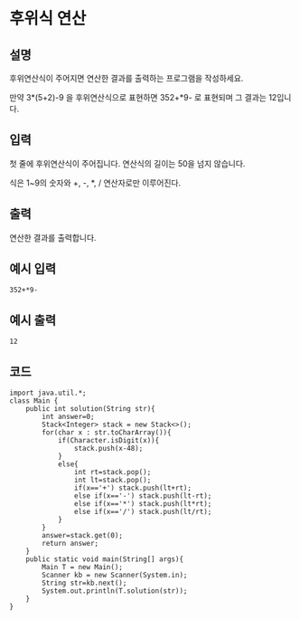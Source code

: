 # 후위식 연산

## 설명
후위연산식이 주어지면 연산한 결과를 출력하는 프로그램을 작성하세요.

만약 3*(5+2)-9 을 후위연산식으로 표현하면 352+*9- 로 표현되며 그 결과는 12입니다.

## 입력
첫 줄에 후위연산식이 주어집니다. 연산식의 길이는 50을 넘지 않습니다.

식은 1~9의 숫자와 +, -, *, / 연산자로만 이루어진다.

## 출력
연산한 결과를 출력합니다.



## 예시 입력
```text
352+*9-
```

## 예시 출력
```text
12
```


## 코드
```
import java.util.*;
class Main {	
	public int solution(String str){
		int answer=0;
		Stack<Integer> stack = new Stack<>();
		for(char x : str.toCharArray()){
			if(Character.isDigit(x)){
				stack.push(x-48);
			}
			else{
				int rt=stack.pop();
				int lt=stack.pop();
				if(x=='+') stack.push(lt+rt);
				else if(x=='-') stack.push(lt-rt);
				else if(x=='*') stack.push(lt*rt);
				else if(x=='/') stack.push(lt/rt);
			}
		}
		answer=stack.get(0);
		return answer;
	}
	public static void main(String[] args){
		Main T = new Main();
		Scanner kb = new Scanner(System.in);
		String str=kb.next();
		System.out.println(T.solution(str));
	}
}
```